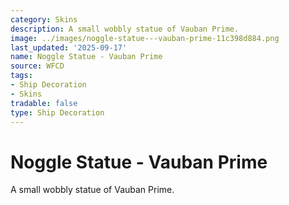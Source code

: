 ```yaml
---
category: Skins
description: A small wobbly statue of Vauban Prime.
image: ../images/noggle-statue---vauban-prime-11c398d884.png
last_updated: '2025-09-17'
name: Noggle Statue - Vauban Prime
source: WFCD
tags:
- Ship Decoration
- Skins
tradable: false
type: Ship Decoration
---
```


# Noggle Statue - Vauban Prime

A small wobbly statue of Vauban Prime.

